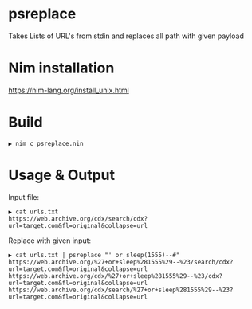 # psreplace

Takes Lists of URL's from stdin and replaces all path with given payload


# Nim installation
https://nim-lang.org/install_unix.html

# Build
```▶ nim c psreplace.nin```

# Usage & Output

Input file:

```
▶ cat urls.txt
https://web.archive.org/cdx/search/cdx?url=target.com&fl=original&collapse=url
```
Replace with given input:

```
▶ cat urls.txt | psreplace "' or sleep(1555)--#"
https://web.archive.org/%27+or+sleep%281555%29--%23/search/cdx?url=target.com&fl=original&collapse=url
https://web.archive.org/cdx/%27+or+sleep%281555%29--%23/cdx?url=target.com&fl=original&collapse=url
https://web.archive.org/cdx/search/%27+or+sleep%281555%29--%23?url=target.com&fl=original&collapse=url
```
